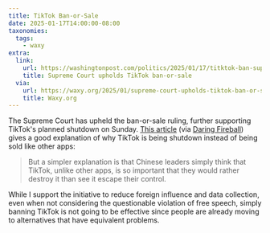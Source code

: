 ```yaml
---
title: TikTok Ban-or-Sale
date: 2025-01-17T14:00:00-08:00
taxonomies:
  tags:
    - waxy
extra:
  link:
    url: https://washingtonpost.com/politics/2025/01/17/titktok-ban-supreme-court-decision-ruling
    title: Supreme Court upholds TikTok ban-or-sale
  via:
    url: https://waxy.org/2025/01/supreme-court-upholds-tiktok-ban-or-sale-law-slated-to-start-sunday
    title: Waxy.org
---
```


The Supreme Court has upheld the ban-or-sale ruling, further supporting TikTok's planned shutdown on Sunday. [This article](https://noahpinion.blog/p/tiktok-is-just-the-beginning) (via [Daring Fireball](https://daringfireball.net/linked/2025/01/15/noah-smith-tiktok-china)) gives a good explanation of why TikTok is being shutdown instead of being sold like other apps:
> But a simpler explanation is that Chinese leaders simply think that TikTok, unlike other apps, is so important that they would rather destroy it than see it escape their control.

While I support the initiative to reduce foreign influence and data collection, even when not considering the questionable violation of free speech, simply banning TikTok is not going to be effective since people are already moving to alternatives that have equivalent problems.
